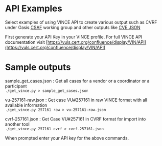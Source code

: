 # API Examples 
Select examples of using VINCE API to create various output such as CVRF under Oasis [CSAF](https://github.com/oasis-tcs/csaf)
working group and other outputs like [CVE JSON](https://github.com/CVEProject/automation-working-group/tree/master/cve_json_schema) 

First generate your API Key in your VINCE profile.  For full VINCE API documentation visit [https://vuls.cert.org/confluence/display/VIN/API](https://vuls.cert.org/confluence/display/VIN/API)

# Sample outputs
sample_get_cases.json : Get all cases for a vendor or a coordinator or a participant  
`./get_vince.py > sample_get_cases.json`
  
vu-257161-raw.json : Get case VU#257161 in raw VINCE format with all available information  
`./get_vince.py 257161 raw > vu-257161-raw.json`  
  
cvrf-257161.json : Get Case VU#257161 in CVRF format for import into another tool  
`./get_vince.py 257161 cvrf > cvrf-257161.json`  
  
When prompted enter your API key for the above commands.



